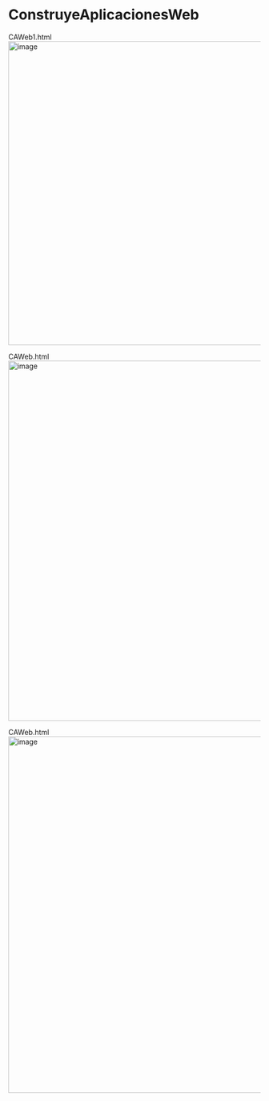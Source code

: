 # ConstruyeAplicacionesWeb

CAWeb1.html <br>
<img width="627" height="606" alt="image" src="https://github.com/user-attachments/assets/7ef3ab91-d1d2-45e9-b1fe-ad44ea78fa77" />

CAWeb.html <br>
<img width="1356" height="718" alt="image" src="https://github.com/user-attachments/assets/591c655e-c78c-4d01-857f-8cddde770c45" />

CAWeb.html <br>
<img width="618" height="711" alt="image" src="https://github.com/user-attachments/assets/dd135d55-f796-450c-b5b1-7716608ee35c" />


